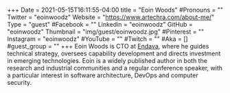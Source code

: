 +++
Date = 2021-05-15T16:11:55-04:00
title = "Eoin Woods"
#Pronouns = ""
Twitter = "eoinwoodz"
Website = "https://www.artechra.com/about-me/"
Type = "guest"
#Facebook = ""
Linkedin = "eoinwoodz"
GitHub = "eoinwoodz"
Thumbnail = "img/guest/eoinwoodz.jpg"
#Pinterest = ""
Instagram = "eoinwoodz"
#YouTube = ""
#Twitch = ""
#Aka = []
#guest_group = ""
+++
Eoin Woods is CTO at [Endava](https://www.endava.com), where he guides technical strategy, oversees capability development and directs investment in emerging technologies.  Eoin is a widely published author in both the research and industrial communities and a regular conference speaker, with a particular interest  in software architecture, DevOps and computer security.

